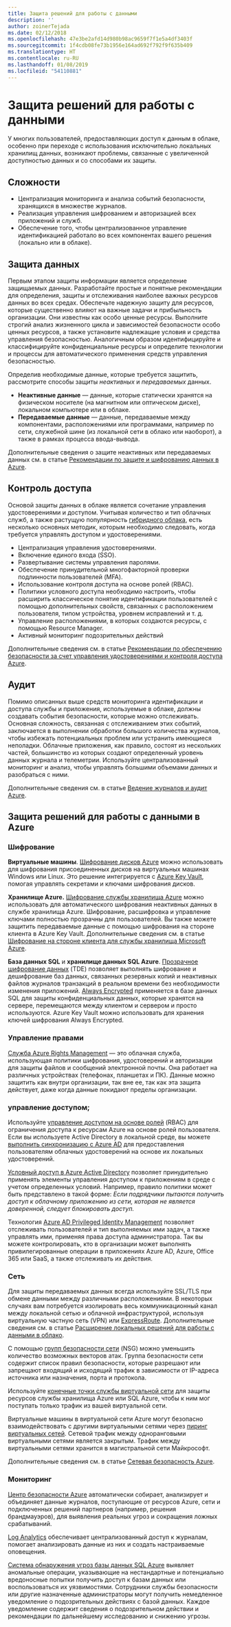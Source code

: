 ```yaml
---
title: Защита решений для работы с данными
description: ''
author: zoinerTejada
ms.date: 02/12/2018
ms.openlocfilehash: 47e3be2afd14d980b98ac9659f7f1e5a4df3403f
ms.sourcegitcommit: 1f4cdb08fe73b1956e164ad692f792f9f635b409
ms.translationtype: HT
ms.contentlocale: ru-RU
ms.lasthandoff: 01/08/2019
ms.locfileid: "54110881"
---
```

# <a name="securing-data-solutions"></a>Защита решений для работы с данными

У многих пользователей, предоставляющих доступ к данным в облаке, особенно при переходе с использования исключительно локальных хранилищ данных, возникают проблемы, связанные с увеличенной доступностью данных и со способами их защиты.

## <a name="challenges"></a>Сложности

- Централизация мониторинга и анализа событий безопасности, хранящихся в множестве журналов.
- Реализация управления шифрованием и авторизацией всех приложений и служб.
- Обеспечение того, чтобы централизованное управление идентификацией работало во всех компонентах вашего решения (локально или в облаке).

## <a name="data-protection"></a>Защита данных

Первым этапом защиты информации является определение защищаемых данных. Разработайте простые и понятные рекомендации для определения, защиты и отслеживания наиболее важных ресурсов данных во всех средах. Обеспечьте надежную защиту для ресурсов, которые существенно влияют на важные задачи и прибыльность организации. Они известны как особо ценные ресурсы. Выполните строгий анализ жизненного цикла и зависимостей безопасности особо ценных ресурсов, а также установите надлежащие условия и средства управления безопасностью. Аналогичным образом идентифицируйте и классифицируйте конфиденциальные ресурсы и определите технологии и процессы для автоматического применения средств управления безопасностью.

Определив необходимые данные, которые требуется защитить, рассмотрите способы защиты *неактивных* и *передаваемых* данных.

- **Неактивные данные** — данные, которые статически хранятся на физическом носителе (на магнитном или оптическом диске), локальном компьютере или в облаке.
- **Передаваемые данные** — данные, передаваемые между компонентами, расположениями или программами, например по сети, служебной шине (из локальной сети в облако или наоборот), а также в рамках процесса ввода-вывода.

Дополнительные сведения о защите неактивных или передаваемых данных см. в статье [Рекомендации по защите и шифрованию данных в Azure](/azure/security/azure-security-data-encryption-best-practices).

## <a name="access-control"></a>Контроль доступа

Основой защиты данных в облаке является сочетание управления удостоверениями и доступом. Учитывая количество и тип облачных служб, а также растущую популярность [гибридного облака](../scenarios/hybrid-on-premises-and-cloud.md), есть несколько основных методик, которым необходимо следовать, когда требуется управлять доступом и удостоверениями.

- Централизация управления удостоверениями.
- Включение единого входа (SSO).
- Развертывание системы управления паролями.
- Обеспечение принудительной многофакторной проверки подлинности пользователей (MFA).
- Использование контроля доступа на основе ролей (RBAC).
- Политики условного доступа необходимо настроить, чтобы расширить классическое понятие идентификации пользователей с помощью дополнительных свойств, связанных с расположением пользователя, типом устройства, уровнем исправлений и т. д.
- Управление расположениями, в которых создаются ресурсы, с помощью Resource Manager.
- Активный мониторинг подозрительных действий

Дополнительные сведения см. в статье [Рекомендации по обеспечению безопасности за счет управления удостоверениями и контроля доступа Azure](/azure/security/azure-security-identity-management-best-practices).

## <a name="auditing"></a>Аудит

Помимо описанных выше средств мониторинга идентификации и доступа службы и приложения, используемые в облаке, должны создавать события безопасности, которые можно отслеживать. Основная сложность, связанная с отслеживанием этих событий, заключается в выполнении обработки большого количества журналов, чтобы избежать потенциальных проблем или устранить имеющиеся неполадки. Облачные приложения, как правило, состоят из нескольких частей, большинство из которых создают определенный уровень данных журнала и телеметрии. Используйте централизованный мониторинг и анализ, чтобы управлять большими объемами данных и разобраться с ними.

Дополнительные сведения см. в статье [Ведение журналов и аудит Azure](/azure/security/azure-log-audit).

## <a name="securing-data-solutions-in-azure"></a>Защита решений для работы с данными в Azure

### <a name="encryption"></a>Шифрование

**Виртуальные машины**. [Шифрование дисков Azure](/azure/security/azure-security-disk-encryption) можно использовать для шифрования присоединенных дисков на виртуальных машинах Windows или Linux. Это решение интегрируется с [Azure Key Vault](/azure/key-vault/), помогая управлять секретами и ключами шифрования дисков.

**Хранилище Azure.** [Шифрование службы хранилища Azure](/azure/storage/common/storage-service-encryption) можно использовать для автоматического шифрования неактивных данных в службе хранилища Azure. Шифрование, расшифровка и управление ключами полностью прозрачны для пользователей. Вы также можете защитить передаваемые данные с помощью шифрования на стороне клиента в Azure Key Vault. Дополнительные сведения см. в статье [Шифрование на стороне клиента для службы хранилища Microsoft Azure](/azure/storage/common/storage-client-side-encryption).

**База данных SQL** и **хранилище данных SQL Azure**. [Прозрачное шифрование данных](/sql/relational-databases/security/encryption/transparent-data-encryption-azure-sql) (TDE) позволяет выполнять шифрование и дешифрование баз данных, связанных резервных копий и неактивных файлов журналов транзакций в реальном времени без необходимости изменения приложений. [Always Encrypted](/azure/sql-database/sql-database-always-encrypted-azure-key-vault) применяется в базе данных SQL для защиты конфиденциальных данных, которые хранятся на сервере, перемещаются между клиентом и сервером и просто используются. Azure Key Vault можно использовать для хранения ключей шифрования Always Encrypted.

### <a name="rights-management"></a>Управление правами

[Служба Azure Rights Management](/information-protection/understand-explore/what-is-azure-rms) — это облачная служба, использующая политики шифрования, удостоверений и авторизации для защиты файлов и сообщений электронной почты. Она работает на различных устройствах (телефонах, планшетах и ПК). Данные можно защитить как внутри организации, так вне ее, так как эта защита действует, даже когда данные покидают пределы организации.

### <a name="access-control"></a>управление доступом;

Используйте [управление доступом на основе ролей](/azure/active-directory/role-based-access-control-what-is) (RBAC) для ограничения доступа к ресурсам Azure на основе ролей пользователя. Если вы используете Active Directory в локальной среде, вы можете [выполнить синхронизацию с Azure AD](/azure/active-directory/active-directory-hybrid-identity-design-considerations-directory-sync-requirements) для предоставления пользователям облачных удостоверений на основе их локальных удостоверений.

[Условный доступ в Azure Active Directory](/azure/active-directory/active-directory-conditional-access-azure-portal) позволяет принудительно применять элементы управления доступом к приложениям в среде с учетом определенных условий. Например, правило политики может быть представлено в такой форме: _Если подрядчики пытаются получить доступ к облачному приложению из сети, которая не является доверенной, следует блокировать доступ._

Технология [Azure AD Privileged Identity Management](/azure/active-directory/active-directory-privileged-identity-management-configure) позволяет отслеживать пользователей и тип выполняемых ими задач, а также управлять ими, применяя права доступа администратора. Так вы можете контролировать, кто в организации может выполнять привилегированные операции в приложениях Azure AD, Azure, Office 365 или SaaS, а также отслеживать их действия.

### <a name="network"></a>Сеть

Для защиты передаваемых данных всегда используйте SSL/TLS при обмене данными между различными расположениями. В некоторых случаях вам потребуется изолировать весь коммуникационный канал между локальной сетью и облачной инфраструктурой, используя виртуальную частную сеть (VPN) или [ExpressRoute](/azure/expressroute/). Дополнительные сведения см. в статье [Расширение локальных решений для работы с данными в облако](../scenarios/hybrid-on-premises-and-cloud.md).

С помощью [групп безопасности сети](/azure/virtual-network/virtual-networks-nsg) (NSG) можно уменьшить количество возможных векторов атак. Группа безопасности сети содержит список правил безопасности, которые разрешают или запрещают входящий и исходящий трафик в зависимости от IP-адреса источника или назначения, порта и протокола.

Используйте [конечные точки службы виртуальной сети](/azure/virtual-network/virtual-network-service-endpoints-overview) для защиты ресурсов службы хранилища Azure или SQL Azure, чтобы к ним мог поступать только трафик из вашей виртуальной сети.

Виртуальные машины в виртуальной сети Azure могут безопасно взаимодействовать с другими виртуальными сетями через [пиринг виртуальных сетей](/azure/virtual-network/virtual-network-peering-overview). Сетевой трафик между одноранговыми виртуальными сетями является закрытым. Трафик между виртуальными сетями хранится в магистральной сети Майкрософт.

Дополнительные сведения см. в статье [Сетевая безопасность Azure](/azure/security/azure-network-security).

### <a name="monitoring"></a>Мониторинг

[Центр безопасности Azure](/azure/security-center/security-center-intro) автоматически собирает, анализирует и объединяет данные журналов, поступающие от ресурсов Azure, сети и подключенных решений партнеров (например, решения брандмауэров), для выявления реальных угроз и сокращения ложных срабатываний.

[Log Analytics](/azure/log-analytics/log-analytics-overview) обеспечивает централизованный доступ к журналам, помогает анализировать данные из них и создать настраиваемые оповещения.

[Система обнаружения угроз базы данных SQL Azure](/azure/sql-database/sql-database-threat-detection) выявляет аномальные операции, указывающие на нестандартные и потенциально вредоносные попытки получить доступ к базам данных или воспользоваться их уязвимостями. Сотрудники службы безопасности или другие назначенные администраторы могут получить немедленное уведомление о подозрительных действиях с базой данных. Каждое уведомление содержит сведения о подозрительном действии и рекомендации по дальнейшему исследованию и снижению угрозы.
